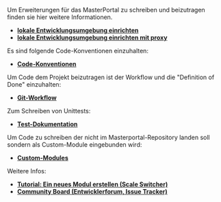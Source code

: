Um Erweiterungen für das MasterPortal zu schreiben und beizutragen finden sie hier weitere Informationen.

* **[lokale Entwicklungsumgebung einrichten](setup-dev.md)**
* **[lokale Entwicklungsumgebung einrichten mit proxy](setup-dev-proxy.md)**


Es sind folgende Code-Konventionen einzuhalten:

* **[Code-Konventionen](conventions.md)**

Um Code dem Projekt beizutragen ist der Workflow und die "Definition of Done" einzuhalten:

* **[Git-Workflow](git-workflow.md)**

Zum Schreiben von Unittests:

* **[Test-Dokumentation](Testing.md)**

Um Code zu schreiben der nicht im Masterportal-Repository landen soll sondern als Custom-Module eingebunden wird:

* **[Custom-Modules](addons.md)**

Weitere Infos:

* **[Tutorial: Ein neues Modul erstellen (Scale Switcher)](02_tutorial_new_module_scale_switcher.md)**
* **[Community Board (Entwicklerforum, Issue Tracker)](https://trello.com/c/qajdXkMa/110-willkommen)**
